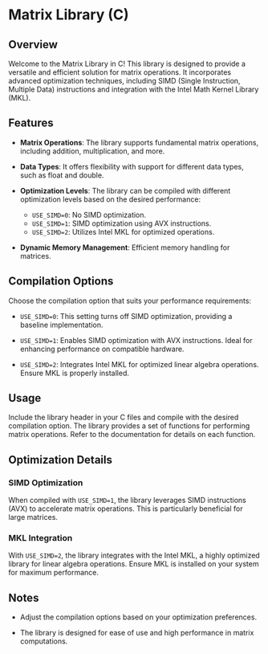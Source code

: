 # Matrix Library (C)

## Overview

Welcome to the Matrix Library in C! This library is designed to provide a versatile and efficient solution for matrix operations. It incorporates advanced optimization techniques, including SIMD (Single Instruction, Multiple Data) instructions and integration with the Intel Math Kernel Library (MKL).

## Features

- **Matrix Operations**: The library supports fundamental matrix operations, including addition, multiplication, and more.
  
- **Data Types**: It offers flexibility with support for different data types, such as float and double.
  
- **Optimization Levels**: The library can be compiled with different optimization levels based on the desired performance:
  - `USE_SIMD=0`: No SIMD optimization.
  - `USE_SIMD=1`: SIMD optimization using AVX instructions.
  - `USE_SIMD=2`: Utilizes Intel MKL for optimized operations.
  
- **Dynamic Memory Management**: Efficient memory handling for matrices.

## Compilation Options

Choose the compilation option that suits your performance requirements:

- `USE_SIMD=0`: This setting turns off SIMD optimization, providing a baseline implementation.
  
- `USE_SIMD=1`: Enables SIMD optimization with AVX instructions. Ideal for enhancing performance on compatible hardware.
  
- `USE_SIMD=2`: Integrates Intel MKL for optimized linear algebra operations. Ensure MKL is properly installed.

## Usage

Include the library header in your C files and compile with the desired compilation option. The library provides a set of functions for performing matrix operations. Refer to the documentation for details on each function.

## Optimization Details

### SIMD Optimization

When compiled with `USE_SIMD=1`, the library leverages SIMD instructions (AVX) to accelerate matrix operations. This is particularly beneficial for large matrices.

### MKL Integration

With `USE_SIMD=2`, the library integrates with the Intel MKL, a highly optimized library for linear algebra operations. Ensure MKL is installed on your system for maximum performance.

## Notes

- Adjust the compilation options based on your optimization preferences.
  
- The library is designed for ease of use and high performance in matrix computations.



